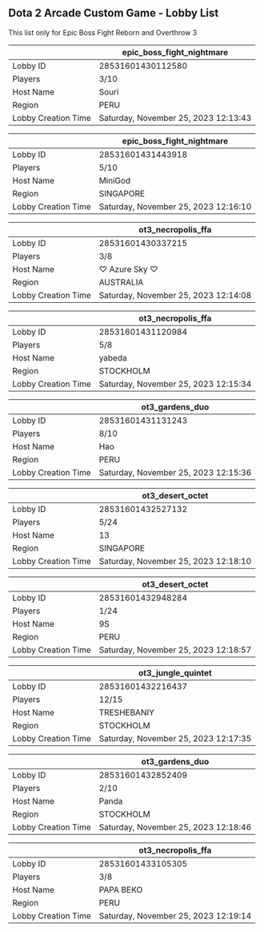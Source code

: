 ## Dota 2 Arcade Custom Game - Lobby List

This list only for Epic Boss Fight Reborn and Overthrow 3

|  | epic_boss_fight_nightmare |
| ------ | ------ |
| Lobby ID | 28531601430112580 |
| Players | 3/10 |
| Host Name | Souri |
| Region | PERU |
| Lobby Creation Time | Saturday, November 25, 2023 12:13:43 |


|  | epic_boss_fight_nightmare |
| ------ | ------ |
| Lobby ID | 28531601431443918 |
| Players | 5/10 |
| Host Name | MiniGod |
| Region | SINGAPORE |
| Lobby Creation Time | Saturday, November 25, 2023 12:16:10 |


|  | ot3_necropolis_ffa |
| ------ | ------ |
| Lobby ID | 28531601430337215 |
| Players | 3/8 |
| Host Name | ♡ Azure Sky ♡ |
| Region | AUSTRALIA |
| Lobby Creation Time | Saturday, November 25, 2023 12:14:08 |


|  | ot3_necropolis_ffa |
| ------ | ------ |
| Lobby ID | 28531601431120984 |
| Players | 5/8 |
| Host Name | yabeda |
| Region | STOCKHOLM |
| Lobby Creation Time | Saturday, November 25, 2023 12:15:34 |


|  | ot3_gardens_duo |
| ------ | ------ |
| Lobby ID | 28531601431131243 |
| Players | 8/10 |
| Host Name | Hao |
| Region | PERU |
| Lobby Creation Time | Saturday, November 25, 2023 12:15:36 |


|  | ot3_desert_octet |
| ------ | ------ |
| Lobby ID | 28531601432527132 |
| Players | 5/24 |
| Host Name | 13 |
| Region | SINGAPORE |
| Lobby Creation Time | Saturday, November 25, 2023 12:18:10 |


|  | ot3_desert_octet |
| ------ | ------ |
| Lobby ID | 28531601432948284 |
| Players | 1/24 |
| Host Name | 9S |
| Region | PERU |
| Lobby Creation Time | Saturday, November 25, 2023 12:18:57 |


|  | ot3_jungle_quintet |
| ------ | ------ |
| Lobby ID | 28531601432216437 |
| Players | 12/15 |
| Host Name | TRESHEBANIY |
| Region | STOCKHOLM |
| Lobby Creation Time | Saturday, November 25, 2023 12:17:35 |


|  | ot3_gardens_duo |
| ------ | ------ |
| Lobby ID | 28531601432852409 |
| Players | 2/10 |
| Host Name | Panda |
| Region | STOCKHOLM |
| Lobby Creation Time | Saturday, November 25, 2023 12:18:46 |


|  | ot3_necropolis_ffa |
| ------ | ------ |
| Lobby ID | 28531601433105305 |
| Players | 3/8 |
| Host Name | PAPA BEKO |
| Region | PERU |
| Lobby Creation Time | Saturday, November 25, 2023 12:19:14 |


